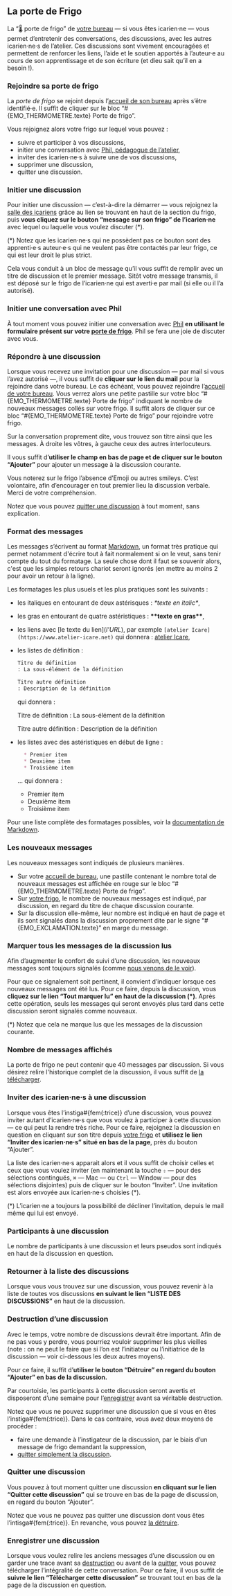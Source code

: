 ## La porte de Frigo

La “🌡️ porte de frigo” de [votre bureau](bureau/home) — si vous êtes icarien·ne — vous permet d’entretenir des conversations, des discussions, avec les autres icarien·ne·s de l’atelier. Ces discussions sont vivement encouragées et permettent de renforcer les liens, l’aide et le soutien apportés à l’auteur·e au cours de son apprentissage et de son écriture (et dieu sait qu’il en a besoin !).

### Rejoindre sa porte de frigo

La *porte de frigo* se rejoint depuis l’[accueil de son bureau](bureau/home) après s’être identifié·e. Il suffit de cliquer sur le bloc “#{EMO_THERMOMETRE.texte} Porte de frigo”.

Vous rejoignez alors votre frigo sur lequel vous pouvez :

* suivre et participer à vos discussions,
* initier une conversation avec [Phil, pédagogue de l’atelier](overview/phil),
* inviter des icarien·ne·s à suivre une de vos discussions,
* supprimer une discussion,
* quitter une discussion.

### Initier une discussion

Pour initier une discussion — c’est-à-dire la démarrer — vous rejoignez la [salle des icariens](overview/icariens) grâce au lien se trouvant en haut de la section du frigo, puis **vous cliquez sur le bouton “message sur son frigo” de l’icarien·ne** avec lequel ou laquelle vous voulez discuter (\*).

<span class="small">(\*) Notez que les icarien·ne·s qui ne possèdent pas ce bouton sont des apprenti·e·s auteur·e·s qui ne veulent pas être contactés par leur frigo, ce qui est leur droit le plus strict.</span>

Cela vous conduit à un bloc de message qu’il vous suffit de remplir avec un titre de discussion et le premier message. Sitôt votre message transmis, il est déposé sur le frigo de l’icarien·ne qui est averti·e par mail (si elle ou il l’a autorisé).

### Initier une conversation avec Phil

À tout moment vous pouvez initier une conversation avec [Phil](overview/phil) **en utilisant le formulaire présent sur votre [porte de frigo](bureau/frigo)**. Phil se fera une joie de discuter avec vous.

### Répondre à une discussion

Lorsque vous recevez une invitation pour une discussion — par mail si vous l’avez autorisé —, il vous suffit de **cliquer sur le lien du mail** pour la rejoindre dans votre bureau. Le cas échéant, vous pouvez rejoindre l’[accueil de votre bureau](bureau/home). Vous verrez alors une petite pastille sur votre bloc “#{EMO_THERMOMETRE.texte} Porte de frigo” indiquant le nombre de nouveaux messages collés sur votre frigo. Il suffit alors de cliquer sur ce bloc “#{EMO_THERMOMETRE.texte} Porte de frigo” pour rejoindre votre frigo.

Sur la conversation proprement dite, vous trouvez son titre ainsi que les messages. À droite les vôtres, à gauche ceux des autres interlocuteurs.

Il vous suffit d’**utiliser le champ en bas de page et de cliquer sur le bouton “Ajouter”** pour ajouter un message à la discussion courante.

<span class="small">Vous noterez sur le frigo l’absence d’Emoji ou autres smileys. C’est volontaire, afin d’encourager en tout premier lieu la discussion verbale. Merci de votre compréhension.</span>

Notez que vous pouvez [quitter une discussion](aide/fiche?aid=500#quit_discussion) à tout moment, sans explication.

### Format des messages

Les messages s’écrivent au format [Markdown](https://daringfireball.net/projects/markdown/), un format très pratique qui permet notamment d'écrire tout à fait normalement si on le veut, sans tenir compte du tout du formatage. La seule chose dont il faut se souvenir alors, c'est que les simples retours chariot seront ignorés (en mettre au moins 2 pour avoir un retour à la ligne).

Les formatages les plus usuels et les plus pratiques sont les suivants :

* les italiques en entourant de deux astérisques : *\*texte en italic\**,
* les gras en entourant de quatre astéristiques : **\*\*texte en gras\*\***,
* les liens avec \[le texte du lien\](*l'URL*), par exemple `[atelier Icare](https://www.atelier-icare.net)` qui donnera : [atelier Icare](https://www.atelier-icare.net),
* les listes de définition :

  ~~~markdown
  Titre de définition
  : La sous-élément de la définition

  Titre autre définition
  : Description de la définition
  ~~~
  qui donnera :

  Titre de définition
  : La sous-élément de la définition

  Titre autre définition
  : Description de la définition

* les listes avec des astéristiques en début de ligne :

  ~~~markdown
    * Premier item
    * Deuxième item
    * Troisième item
  ~~~
  … qui donnera :

  * Premier item
  * Deuxième item
  * Troisième item

Pour une liste complète des formatages possibles, voir la [documentation de Markdown](https://daringfireball.net/projects/markdown/).

<a name="new_messages"></a>

### Les nouveaux messages

Les nouveaux messages sont indiqués de plusieurs manières.

* Sur votre [accueil de bureau](bureau/home), une pastille contenant le nombre total de nouveaux messages est affichée en rouge sur le bloc “#{EMO_THERMOMETRE.texte} Porte de frigo”.
* Sur [votre frigo](bureau/frigo), le nombre de nouveaux messages est indiqué, par discussion, en regard du titre de chaque discussion courante.
* Sur la discussion elle-même, leur nombre est indiqué en haut de page et ils sont signalés dans la discussion proprement dite par le signe “#{EMO_EXCLAMATION.texte}” en marge du message.

### Marquer tous les messages de la discussion lus

Afin d’augmenter le confort de suivi d’une discussion, les nouveaux messages sont toujours signalés (comme [nous venons de le voir](aide/fiche?aid=500#new_messages)).

Pour que ce signalement soit pertinent, il convient d’indiquer lorsque ces nouveaux messages ont été lus. Pour ce faire, depuis la discussion, vous **cliquez sur le lien “Tout marquer lu” en haut de la discussion (\*)**. Après cette opération, seuls les messages qui seront envoyés plus tard dans cette discussion seront signalés comme nouveaux.

<span class="small">(\*) Notez que cela ne marque lus que les messages de la discussion courante.</span>

### Nombre de messages affichés

La porte de frigo ne peut contenir que 40 messages par discussion. Si vous désirez relire l'historique complet de la discussion, il vous suffit de [la télécharger](aide/fiche?aid=500#save_discussion).

### Inviter des icarien·ne·s à une discussion

Lorsque vous êtes l’instiga#{fem(:trice)} d’une discussion, vous pouvez inviter autant d’icarien·ne·s que vous voulez à participer à cette discussion — ce qui peut la rendre très riche. Pour ce faire, rejoignez la discussion en question en cliquant sur son titre depuis [votre frigo](bureau/frigo) et **utilisez le lien “Inviter des icarien·ne·s” situé en bas de la page**, près du bouton “Ajouter”.

La liste des icarien·ne·s apparait alors et il vous suffit de choisir celles et ceux que vous voulez inviter (en maintenant la touche `⇧` — pour des sélections continguës, `⌘` — Mac — ou `Ctrl` — Window — pour des sélections disjointes) puis de cliquer sur le bouton “Inviter”. Une invitation est alors envoyée aux icarien·ne·s choisies (\*).

<span class="small">(\*) L’icarien·ne a toujours la possibilité de décliner l’invitation, depuis le mail même qui lui est envoyé.</span>

### Participants à une discussion

Le nombre de participants à une discussion et leurs pseudos sont indiqués en haut de la discussion en question.

### Retourner à la liste des discussions

Lorsque vous vous trouvez sur une discussion, vous pouvez revenir à la liste de toutes vos discussions **en suivant le lien “<span class="small">LISTE DES DISCUSSIONS</span>”** en haut de la discussion.

<a name="destroy_discussion"></a>

### Destruction d’une discussion

Avec le temps, votre nombre de discussions devrait être important. Afin de ne pas vous y perdre, vous pourriez vouloir supprimer les plus vieilles (note : on ne peut le faire que si l’on est l’initiateur ou l’initiatrice de la discussion — voir ci-dessous les deux autres moyens).

Pour ce faire, il suffit d’**utiliser le bouton “Détruire” en regard du bouton “Ajouter” en bas de la discussion.**

Par courtoisie, les participants à cette discussion seront avertis et disposeront d’une semaine pour l’[enregistrer](aide/fiche?aid=500#save_discussion) avant sa véritable destruction.

Notez que vous ne pouvez supprimer une discussion que si vous en êtes l’instiga#{fem(:trice)}. Dans le cas contraire, vous avez deux moyens de procéder :

* faire une demande à l’instigateur de la discussion, par le biais d’un message de frigo demandant la suppression,
* [quitter simplement la discussion](aide/fiche?aid=500#quit_discussion).


<a name="quit_discussion"></a>

### Quitter une discussion

Vous pouvez à tout moment quitter une discussion **en cliquant sur le lien “Quitter cette discussion”** qui se trouve en bas de la page de discussion, en regard du bouton “Ajouter”.

Notez que vous ne pouvez pas quitter une discussion dont vous êtes l’intisga#{fem(:trice)}. En revanche, vous pouvez [la détruire](aide/fiche?aid=500#destroy_discussion).

<a name="save_discussion"></a>

### Enregistrer une discussion

Lorsque vous voulez relire les anciens messages d’une discussion ou en garder une trace avant sa  [destruction](aide/fiche?aid=500#destroy_discussion) ou avant de la [quitter](aide/fiche?aid=500#quit_discussion), vous pouvez télécharger l’intégralité de cette conversation. Pour ce faire, il vous suffit de **suivre le lien “Télécharger cette discussion”** se trouvant tout en bas de la page de la discussion en question.
